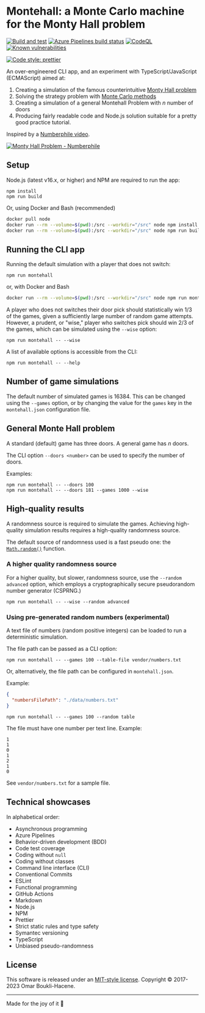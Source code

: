 # Montehall: a Monte Carlo machine for the Monty Hall problem

[![Build and test](https://github.com/oboukli/montehall/actions/workflows/build-and-test.yml/badge.svg)](https://github.com/oboukli/montehall/actions/workflows/build-and-test.yml)
[![Azure Pipelines build status](https://dev.azure.com/omarboukli/montehall/_apis/build/status/oboukli.montehall?branchName=main)](https://dev.azure.com/omarboukli/montehall/_build/latest?definitionId=1&branchName=main)
[![CodeQL](https://github.com/oboukli/montehall/actions/workflows/codeql-analysis.yml/badge.svg?branch=main)](https://github.com/oboukli/montehall/actions/workflows/codeql-analysis.yml?query=branch%3Amain)
[![Known vulnerabilities](https://snyk.io/test/github/oboukli/montehall/badge.svg)](https://snyk.io/test/github/oboukli/montehall)

[![Code style: prettier](https://img.shields.io/badge/code_style-prettier-ff69b4.svg?style=flat-square)](https://github.com/prettier/prettier)

An over-engineered CLI app, and an experiment with TypeScript/JavaScript (ECMAScript)
aimed at:

1. Creating a simulation of the famous counterintuitive [Monty Hall problem](https://en.wikipedia.org/wiki/Monty_Hall_problem)
2. Solving the strategy problem with [Monte Carlo methods](https://en.wikipedia.org/wiki/Monte_Carlo_method)
3. Creating a simulation of a general Montehall Problem with $n$ number of doors
4. Producing fairly readable code and Node.js solution suitable
   for a pretty good practice tutorial.

Inspired by a [Numberphile video](https://www.youtube.com/watch?v=4Lb-6rxZxx0).

[![Monty Hall Problem - Numberphile](https://img.youtube.com/vi/4Lb-6rxZxx0/0.jpg)
](https://www.youtube.com/watch?v=4Lb-6rxZxx0)

## Setup

Node.js (latest v16.x, or higher) and NPM are required to run the app:

```shell
npm install
npm run build
```

Or, using Docker and Bash (recommended)

```bash
docker pull node
docker run --rm --volume=$(pwd):/src --workdir="/src" node npm install
docker run --rm --volume=$(pwd):/src --workdir="/src" node npm run build
```

## Running the CLI app

Running the default simulation with a player that does not switch:

```shell
npm run montehall
```

or, with Docker and Bash

```bash
docker run --rm --volume=$(pwd):/src --workdir="/src" node npm run montehall
```

A player who does not switches their door pick should statistically win 1/3
of the games, given a sufficiently large number of random game attempts.
However, a prudent, or "wise," player who switches pick should win 2/3
of the games, which can be simulated using the `--wise` option:

```shell
npm run montehall -- --wise
```

A list of available options is accessible from the CLI:

```shell
npm run montehall -- --help
```

## Number of game simulations

The default number of simulated games is 16384.
This can be changed using the `--games` option, or by changing the value for
the `games` key in the `montehall.json` configuration file.

## General Monte Hall problem

A standard (default) game has three doors. A general game has $n$ doors.

The CLI option `--doors <number>` can be used to specify the number of doors.

Examples:

```shell
npm run montehall -- --doors 100
npm run montehall -- --doors 181 --games 1000 --wise
```

## High-quality results

A randomness source is required to simulate the games. Achieving high-quality
simulation results requires a high-quality randomness source.

The default source of randomness used is a fast pseudo one: the
[`Math.random()`](https://developer.mozilla.org/en-US/docs/Web/JavaScript/Reference/Global_Objects/Math/random)
function.

### A higher quality randomness source

For a higher quality, but slower, randomness source,
use the `--random advanced` option, which employs a cryptographically
secure pseudorandom number generator (CSPRNG.)

```shell
npm run montehall -- --wise --random advanced
```

### Using pre-generated random numbers (experimental)

A text file of numbers (random positive integers) can be loaded to run
a deterministic simulation.

The file path can be passed as a CLI option:

```shell
npm run montehall -- --games 100 --table-file vendor/numbers.txt
```

Or, alternatively, the file path can be configured in `montehall.json`.

Example:

```json
{
  "numbersFilePath": "./data/numbers.txt"
}
```

```shell
npm run montehall -- --games 100 --random table
```

The file must have one number per text line. Example:

```text
1
1
0
1
2
1
0
```

See `vendor/numbers.txt` for a sample file.

## Technical showcases

In alphabetical order:

- Asynchronous programming
- Azure Pipelines
- Behavior-driven development (BDD)
- Code test coverage
- Coding without `null`
- Coding without classes
- Command line interface (CLI)
- Conventional Commits
- ESLint
- Functional programming
- GitHub Actions
- Markdown
- Node.js
- NPM
- Prettier
- Strict static rules and type safety
- Symantec versioning
- TypeScript
- Unbiased pseudo-randomness

## License

This software is released under an [MIT-style license](LICENSE).
Copyright © 2017-2023 Omar Boukli-Hacene.

---

Made for the joy of it 🐻
